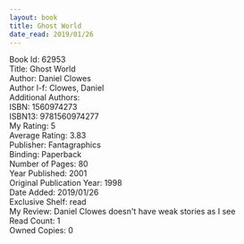 ```yaml
---
layout: book
title: Ghost World
date_read: 2019/01/26
---
```


Book Id: 62953<br />
Title: Ghost World<br />
Author: Daniel Clowes<br />
Author l-f: Clowes, Daniel<br />
Additional Authors: <br />
ISBN: 1560974273<br />
ISBN13: 9781560974277<br />
My Rating: 5<br />
Average Rating: 3.83<br />
Publisher: Fantagraphics<br />
Binding: Paperback<br />
Number of Pages: 80<br />
Year Published: 2001<br />
Original Publication Year: 1998<br />
Date Added: 2019/01/26<br />
Exclusive Shelf: read<br />
My Review: Daniel Clowes doesn't have weak stories as I see<br />
Read Count: 1<br />
Owned Copies: 0<br />

